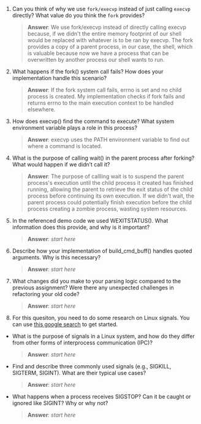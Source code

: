 1. Can you think of why we use `fork/execvp` instead of just calling `execvp` directly? What value do you think the `fork` provides?

    > **Answer**:  We use fork/execvp instead of directly calling execvp because,  if we didn't the entire memory footprint of our shell would be replaced with whatever is to be ran by execvp. The fork provides a copy of a parent process, in our case, the shell, which is valuable because now we have a process that can be overwritten by another process our shell wants to run.

2. What happens if the fork() system call fails? How does your implementation handle this scenario?

    > **Answer**:  If the fork system call fails, errno is set and no child process is created. My implementation checks if fork fails and returns errno to the main execution context to be handled elsewhere.

3. How does execvp() find the command to execute? What system environment variable plays a role in this process?

    > **Answer**:  execvp uses the PATH environment variable to find out where a command is located.

4. What is the purpose of calling wait() in the parent process after forking? What would happen if we didn’t call it?

    > **Answer**:  The purpose of callling wait is to suspend the parent process's execution until the child process it created has finished running, allowing the parent to retrieve the exit status of the child process before continuing its own execution. If we didn't wait, the parent process could potentially finish execution before the child process creating a zombie process, wasting system resources.

5. In the referenced demo code we used WEXITSTATUS(). What information does this provide, and why is it important?

    > **Answer**:  _start here_

6. Describe how your implementation of build_cmd_buff() handles quoted arguments. Why is this necessary?

    > **Answer**:  _start here_

7. What changes did you make to your parsing logic compared to the previous assignment? Were there any unexpected challenges in refactoring your old code?

    > **Answer**:  _start here_

8. For this quesiton, you need to do some research on Linux signals. You can use [this google search](https://www.google.com/search?q=Linux+signals+overview+site%3Aman7.org+OR+site%3Alinux.die.net+OR+site%3Atldp.org&oq=Linux+signals+overview+site%3Aman7.org+OR+site%3Alinux.die.net+OR+site%3Atldp.org&gs_lcrp=EgZjaHJvbWUyBggAEEUYOdIBBzc2MGowajeoAgCwAgA&sourceid=chrome&ie=UTF-8) to get started.

- What is the purpose of signals in a Linux system, and how do they differ from other forms of interprocess communication (IPC)?

    > **Answer**:  _start here_

- Find and describe three commonly used signals (e.g., SIGKILL, SIGTERM, SIGINT). What are their typical use cases?

    > **Answer**:  _start here_

- What happens when a process receives SIGSTOP? Can it be caught or ignored like SIGINT? Why or why not?

    > **Answer**:  _start here_
